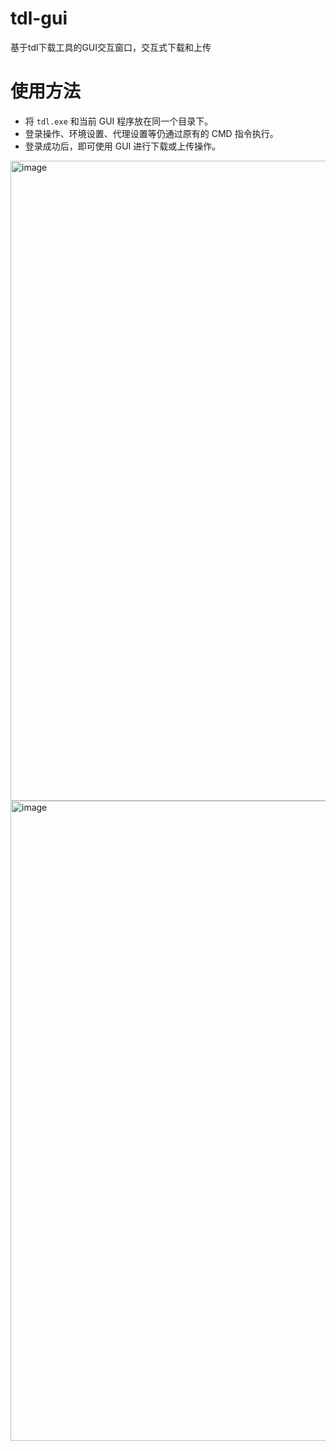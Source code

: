 # tdl-gui
基于tdl下载工具的GUI交互窗口，交互式下载和上传
# 使用方法

- 将 `tdl.exe` 和当前 GUI 程序放在同一个目录下。
- 登录操作、环境设置、代理设置等仍通过原有的 CMD 指令执行。
- 登录成功后，即可使用 GUI 进行下载或上传操作。
<img width="1898" height="1024" alt="image" src="https://github.com/user-attachments/assets/edb810ab-c738-4d60-ba2c-107ecaec3fab" />
<img width="1898" height="1024" alt="image" src="https://github.com/user-attachments/assets/e37ade7d-be2c-4c9a-b8aa-4c3f9a21a3ac" />

